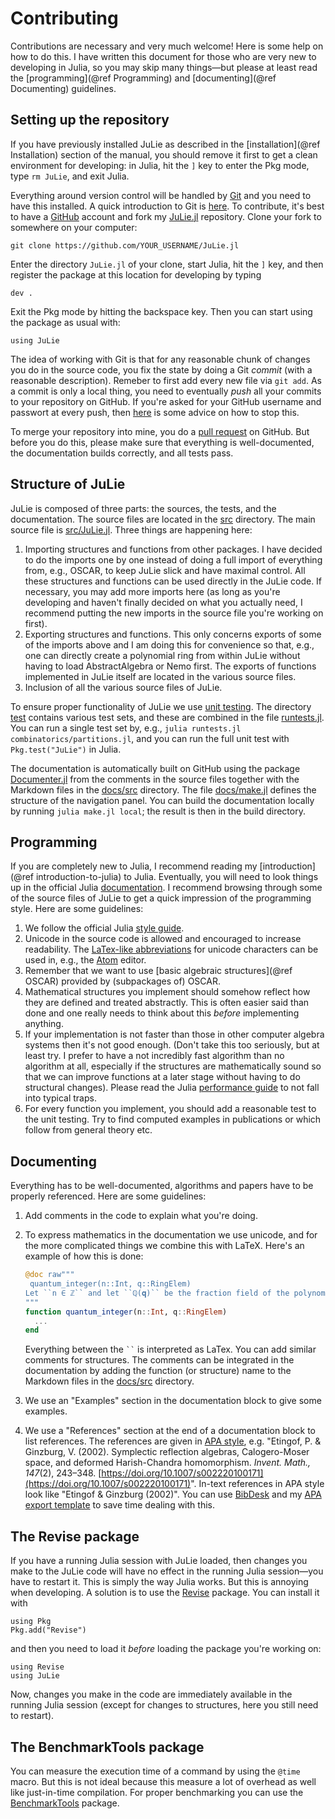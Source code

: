 # Contributing

Contributions are necessary and very much welcome! Here is some help on how to do this. I have written this document for those who are very new to developing in Julia, so you may skip many things—but please at least read the [programming](@ref Programming) and [documenting](@ref Documenting) guidelines.

## Setting up the repository

If you have previously installed JuLie as described in the [installation](@ref Installation) section of the manual, you should remove it first to get a clean environment for developing: in Julia, hit the ```]``` key to enter the Pkg mode, type ```rm JuLie```, and exit Julia.

Everything around version control will be handled by [Git](https://git-scm.com/downloads) and you need to have this installed. A quick introduction to Git is [here](https://docs.gitlab.com/ee/gitlab-basics/start-using-git.html). To contribute, it's best to have a [GitHub](https://github.com) account and fork my [JuLie.jl](https://github.com/ulthiel/JuLie.jl) repository. Clone your fork to somewhere on your computer:

```
git clone https://github.com/YOUR_USERNAME/JuLie.jl
```

Enter the directory ```JuLie.jl``` of your clone, start Julia, hit the ```]``` key, and then register the package at this location for developing by typing

```
dev .
```

Exit the Pkg mode by hitting the backspace key. Then you can start using the package as usual with:

```
using JuLie
```

The idea of working with Git is that for any reasonable chunk of changes you do in the source code, you fix the state by doing a Git *commit* (with a reasonable description). Remeber to first add every new file via ```git add```. As a commit is only a local thing, you need to eventually *push* all your commits to your repository on GitHub. If you're asked for your GitHub username and passwort at every push, then [here](https://docs.github.com/en/get-started/getting-started-with-git/why-is-git-always-asking-for-my-password) is some advice on how to stop this.

To merge your repository into mine, you do a [pull request](https://docs.github.com/en/github/collaborating-with-pull-requests/proposing-changes-to-your-work-with-pull-requests/about-pull-requests) on GitHub. But before you do this, please make sure that everything is well-documented, the documentation builds correctly, and all tests pass.

## Structure of JuLie

JuLie is composed of three parts: the sources, the tests, and the documentation. The source files are located in the [src](https://github.com/ulthiel/JuLie.jl/tree/master/src) directory. The main source file is [src/JuLie.jl](https://github.com/ulthiel/JuLie.jl/blob/master/src/JuLie.jl). Three things are happening here:

1. Importing structures and functions from other packages. I have decided to do the imports one by one instead of doing a full import of everything from, e.g., OSCAR, to keep JuLie slick and have maximal control. All these structures and functions can be used directly in the JuLie code. If necessary, you may add more imports here (as long as you're developing and haven't finally decided on what you actually need, I recommend putting the new imports in the source file you're working on first).
2. Exporting structures and functions. This only concerns exports of some of the imports above and I am doing this for convenience so that, e.g., one can directly create a polynomial ring from within JuLie without having to load AbstractAlgebra or Nemo first. The exports of functions implemented in JuLie itself are located in the various source files.
3. Inclusion of all the various source files of JuLie.

To ensure proper functionality of JuLie we use [unit testing](https://docs.julialang.org/en/v1/stdlib/Test/). The directory [test](https://github.com/ulthiel/JuLie.jl/tree/master/test) contains various test sets, and these are combined in the file [runtests.jl](https://github.com/ulthiel/JuLie.jl/blob/master/test/runtests.jl). You can run a single test set by, e.g., ```julia runtests.jl combinatorics/partitions.jl```, and you can run the full unit test with ```Pkg.test("JuLie")``` in Julia.

The documentation is automatically built on GitHub using the package [Documenter.jl](https://github.com/JuliaDocs/Documenter.jl) from the comments in the source files together with the Markdown files in the [docs/src](https://github.com/ulthiel/JuLie.jl/tree/master/docs) directory. The file [docs/make.jl](https://github.com/ulthiel/JuLie.jl/blob/master/docs/make.jl) defines the structure of the navigation panel. You can build the documentation locally by running ```julia make.jl local```; the result is then in the build directory.

## Programming

If you are completely new to Julia, I recommend reading my [introduction](@ref introduction-to-julia) to Julia. Eventually, you will need to look things up in the official Julia [documentation](https://docs.julialang.org/en/v1/). I recommend browsing through some of the source files of JuLie to get a quick impression of the programming style. Here are some guidelines:

1. We follow the official Julia [style guide](https://docs.julialang.org/en/v1/manual/style-guide/).
3. Unicode in the source code is allowed and encouraged to increase readability. The [LaTex-like abbreviations](https://docs.julialang.org/en/v1/manual/unicode-input/) for unicode characters can be used in, e.g., the [Atom](https://atom.io) editor.
4. Remember that we want to use [basic algebraic structures](@ref OSCAR) provided by (subpackages of) OSCAR.
5. Mathematical structures you implement should somehow reflect how they are defined and treated abstractly. This is often easier said than done and one really needs to think about this *before* implementing anything.
6. If your implementation is not faster than those in other computer algebra systems then it's not good enough. (Don't take this too seriously, but at least try. I prefer to have a not incredibly fast algorithm than no algorithm at all, especially if the structures are mathematically sound so that we can improve functions at a later stage without having to do structural changes). Please read the Julia [performance guide](https://docs.julialang.org/en/v1/manual/performance-tips/) to not fall into typical traps.
7. For every function you implement, you should add a reasonable test to the unit testing. Try to find computed examples in publications or which follow from general theory etc.

## Documenting

Everything has to be well-documented, algorithms and papers have to be properly referenced. Here are some guidelines:

1. Add comments in the code to explain what you're doing.

2. To express mathematics in the documentation we use unicode, and for the more complicated things we combine this with LaTeX. Here's an example of how this is done:

   ```julia
   @doc raw"""
   	quantum_integer(n::Int, q::RingElem)
   Let ``n ∈ ℤ`` and let ``ℚ(𝐪)`` be the fraction field of the polynomial ring ``ℤ[𝐪]``...
   """
   function quantum_integer(n::Int, q::RingElem)
     ...
   end
   ```

   Everything between the ``` `` ``` is interpreted as LaTex. You can add similar comments for structures. The comments can be integrated in the documentation by adding the function (or structure) name to the Markdown files in the [docs/src](https://github.com/ulthiel/JuLie.jl/tree/master/docs/src) directory.

3. We use an "Examples" section in the documentation block to give some examples.

4. We use a "References" section at the end of a documentation block to list references. The references are given in [APA style](https://en.wikipedia.org/wiki/APA_style), e.g. "Etingof, P. & Ginzburg, V. (2002). Symplectic reflection algebras, Calogero-Moser space, and deformed Harish-Chandra homomorphism. *Invent. Math., 147*(2), 243–348. [https://doi.org/10.1007/s002220100171](https://doi.org/10.1007/s002220100171)". In-text references in APA style look like "Etingof & Ginzburg (2002)". You can use [BibDesk](https://bibdesk.sourceforge.io) and my [APA export template](https://gist.github.com/ulthiel/3ecbc5b9e95beae896958028a0e42ca4) to save time dealing with this.

## The Revise package

If you have a running Julia session with JuLie loaded, then changes you make to the JuLie code will have no effect in the running Julia session—you have to restart it. This is simply the way Julia works. But this is annoying when developing. A solution is to use the [Revise](https://timholy.github.io/Revise.jl/v0.6/) package. You can install it with

```julia-repl
using Pkg
Pkg.add("Revise")
```

and then you need to load it *before* loading the package you're working on:

```julia-repl
using Revise
using JuLie
```

Now, changes you make in the code are immediately available in the running Julia session (except for changes to structures, here you still need to restart).

## The BenchmarkTools package

You can measure the execution time of a command by using the ```@time``` macro. But this is not ideal because this measure a lot of overhead as well like just-in-time compilation. For proper benchmarking you can use the [BenchmarkTools](https://github.com/JuliaCI/BenchmarkTools.jl) package.

